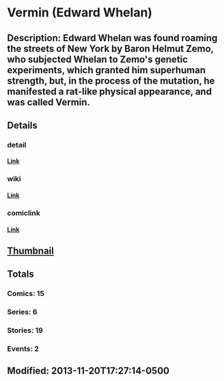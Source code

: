 # Vermin (Edward Whelan)
## Description: Edward Whelan was found roaming the streets of New York by Baron Helmut Zemo, who subjected Whelan to Zemo's genetic experiments, which granted him superhuman strength, but, in the process of the mutation, he manifested a rat-like physical appearance, and was called Vermin.
## Details
### detail
#### [Link](http://marvel.com/characters/2482/vermin?utm_campaign=apiRef&utm_source=225578a89fc76f3d20fbffda5d17a88d)
### wiki
#### [Link](http://marvel.com/universe/Vermin_(Edward_Whelan)?utm_campaign=apiRef&utm_source=225578a89fc76f3d20fbffda5d17a88d)
### comiclink
#### [Link](http://marvel.com/comics/characters/1010353/vermin_edward_whelan?utm_campaign=apiRef&utm_source=225578a89fc76f3d20fbffda5d17a88d)
## [Thumbnail](http://i.annihil.us/u/prod/marvel/i/mg/3/b0/528d3638185cb.jpg)
## Totals
### Comics: 15
### Series: 6
### Stories: 19
### Events: 2
## Modified: 2013-11-20T17:27:14-0500
